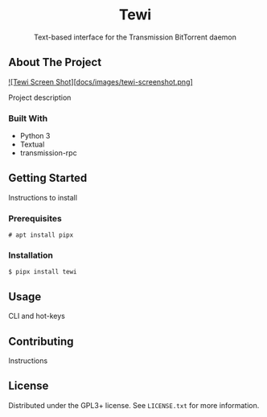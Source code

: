 <div align="center">
  <h1 align="center">Tewi</h3>

  <p align="center">
    Text-based interface for the Transmission BitTorrent daemon
  </p>
</div>

## About The Project

[![Tewi Screen Shot][docs/images/tewi-screenshot.png]](https://github.com/anlar/tewi)

Project description

### Built With

* Python 3
* Textual
* transmission-rpc

## Getting Started

Instructions to install

### Prerequisites

```
# apt install pipx
```

### Installation

```
$ pipx install tewi
```

## Usage

CLI and hot-keys

## Contributing

Instructions

## License

Distributed under the GPL3+ license. See `LICENSE.txt` for more information.

